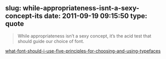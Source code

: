 slug: while-appropriateness-isnt-a-sexy-concept-its
date: 2011-09-19 09:15:50
type: quote
---

> While appropriateness isn’t a sexy concept, it’s the acid test that should guide our choice of font.

[what-font-should-i-use-five-principles-for-choosing-and-using-typefaces](http://www.smashingmagazine.com/2010/12/14/what-font-should-i-use-five-principles-for-choosing-and-using-typefaces/)
